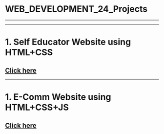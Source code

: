 # WEB_DEVELOPMENT_24_Projects
<hr><hr>
<h1>1. Self Educator Website using HTML+CSS </h1>
<h2><a href="https://codewithsrijit.netlify.app/" target="_blank">Click here</a></h2>
<hr>
<h1>1. E-Comm Website using HTML+CSS+JS </h1>
<h2><a href="https://trendbazar.netlify.app/" target="_blank">Click here</a></h2>
 
  
 
   
